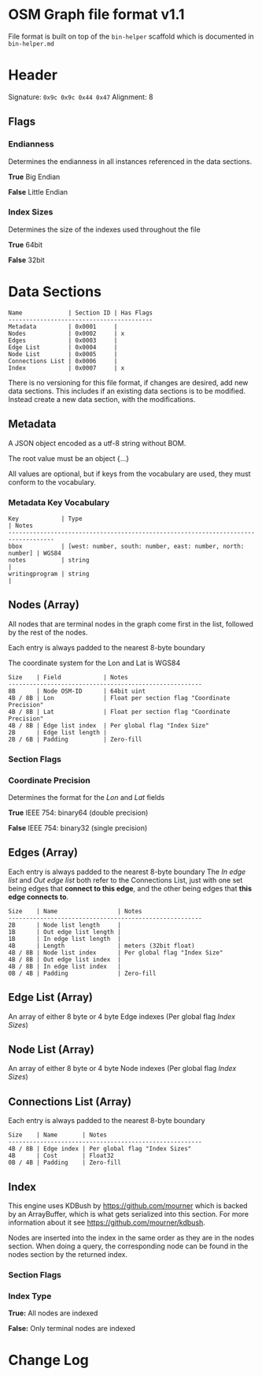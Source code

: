 # OSM Graph file format v1.1
File format is built on top of the `bin-helper` scaffold which is documented in `bin-helper.md`

# Header

Signature: `0x9c 0x9c 0x44 0x47`
Alignment: 8

## Flags

### Endianness

Determines the endianness in all instances referenced in the data sections.

**True** Big Endian

**False** Little Endian

### Index Sizes

Determines the size of the indexes used throughout the file

**True** 64bit

**False** 32bit

# Data Sections
```
Name             | Section ID | Has Flags
-----------------------------------------
Metadata         | 0x0001     |
Nodes            | 0x0002     | x
Edges            | 0x0003     | 
Edge List        | 0x0004     | 
Node List        | 0x0005     | 
Connections List | 0x0006     | 
Index            | 0x0007     | x
```

There is no versioning for this file format, if changes are desired, add new data sections.
This includes if an existing data sections is to be modified. Instead create a new data section,
with the modifications.

## Metadata
A JSON object encoded as a utf-8 string without BOM.

The root value must be an object {...}

All values are optional, but if keys from the vocabulary are used, 
they must conform to the vocabulary.

### Metadata Key Vocabulary
```
Key            | Type                                                       | Notes
-----------------------------------------------------------------------------------
bbox           | [west: number, south: number, east: number, north: number] | WGS84
notes          | string                                                     |
writingprogram | string                                                     |
```

## Nodes (Array)
All nodes that are terminal nodes in the graph come first in the list, followed by the rest of the nodes.

Each entry is always padded to the nearest 8-byte boundary

The coordinate system for the Lon and Lat is WGS84

```
Size    | Field            | Notes
-------------------------------------------------------
8B      | Node OSM-ID      | 64bit uint
4B / 8B | Lon              | Float per section flag "Coordinate Precision"
4B / 8B | Lat              | Float per section flag "Coordinate Precision"
4B / 8B | Edge list index  | Per global flag "Index Size"
2B      | Edge list length |
2B / 6B | Padding          | Zero-fill
```

### Section Flags

### Coordinate Precision

Determines the format for the *Lon* and *Lat* fields

**True** IEEE 754: binary64 (double precision)

**False** IEEE 754: binary32 (single precision)


## Edges (Array)
Each entry is always padded to the nearest 8-byte boundary
The *In edge list* and *Out edge list* both refer to the Connections List, just with one set being edges that **connect to this edge**, and the other being edges that **this edge connects to**.

```
Size    | Name                 | Notes
-------------------------------------------------------
2B      | Node list length     |
1B      | Out edge list length |
1B      | In edge list length  |
4B      | Length               | meters (32bit float) 
4B / 8B | Node list index      | Per global flag "Index Size"
4B / 8B | Out edge list index  |
4B / 8B | In edge list index   |
0B / 4B | Padding              | Zero-fill
```


## Edge List (Array)
An array of either 8 byte or 4 byte Edge indexes (Per global flag *Index Sizes*)


## Node List (Array)
An array of either 8 byte or 4 byte Node indexes (Per global flag *Index Sizes*)


## Connections List (Array)
Each entry is always padded to the nearest 8-byte boundary
```
Size    | Name       | Notes
-------------------------------------------------------
4B / 8B | Edge index | Per global flag "Index Sizes"
4B      | Cost       | Float32
0B / 4B | Padding    | Zero-fill
```

## Index
This engine uses KDBush by https://github.com/mourner which is backed by an ArrayBuffer, which is what gets serialized into this section. For more information about it see https://github.com/mourner/kdbush.

Nodes are inserted into the index in the same order as they are in the nodes section. When doing a query, the corresponding node can be found in the nodes section by the returned index.


### Section Flags

### Index Type

**True:** All nodes are indexed

**False:** Only terminal nodes are indexed

# Change Log
